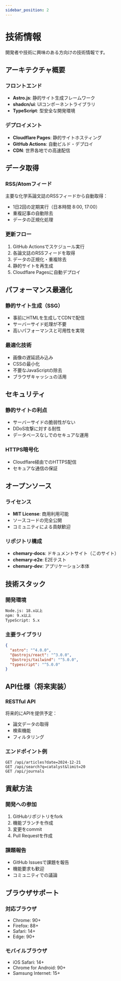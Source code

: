 ```yaml
---
sidebar_position: 2
---
```


# 技術情報

開発者や技術に興味のある方向けの技術情報です。

## アーキテクチャ概要

### フロントエンド
- **Astro.js**: 静的サイト生成フレームワーク
- **shadcn/ui**: UIコンポーネントライブラリ
- **TypeScript**: 型安全な開発環境

### デプロイメント
- **Cloudflare Pages**: 静的サイトホスティング
- **GitHub Actions**: 自動ビルド・デプロイ
- **CDN**: 世界各地での高速配信

## データ取得

### RSS/Atomフィード
主要な化学系論文誌のRSSフィードから自動取得：
- 1日2回の定期実行（日本時間 8:00, 17:00）
- 重複記事の自動除去
- データの正規化処理

### 更新フロー
1. GitHub Actionsでスケジュール実行
2. 各論文誌のRSSフィードを取得
3. データの正規化・重複除去
4. 静的サイトを再生成
5. Cloudflare Pagesに自動デプロイ

## パフォーマンス最適化

### 静的サイト生成（SSG）
- 事前にHTMLを生成してCDNで配信
- サーバーサイド処理が不要
- 高いパフォーマンスと可用性を実現

### 最適化技術
- 画像の遅延読み込み
- CSSの最小化
- 不要なJavaScriptの除去
- ブラウザキャッシュの活用

## セキュリティ

### 静的サイトの利点
- サーバーサイドの脆弱性がない
- DDoS攻撃に対する耐性
- データベースなしでのセキュアな運用

### HTTPS暗号化
- Cloudflare経由でのHTTPS配信
- セキュアな通信の保証

## オープンソース

### ライセンス
- **MIT License**: 商用利用可能
- ソースコードの完全公開
- コミュニティによる貢献歓迎

### リポジトリ構成
- **chemary-docs**: ドキュメントサイト（このサイト）
- **chemary-e2e**: E2Eテスト
- **chemary-dev**: アプリケーション本体

## 技術スタック

### 開発環境
```bash
Node.js: 18.x以上
npm: 9.x以上
TypeScript: 5.x
```

### 主要ライブラリ
```json
{
  "astro": "^4.0.0",
  "@astrojs/react": "^3.0.0",
  "@astrojs/tailwind": "^5.0.0",
  "typescript": "^5.0.0"
}
```

## API仕様（将来実装）

### RESTful API
将来的にAPIを提供予定：
- 論文データの取得
- 検索機能
- フィルタリング

### エンドポイント例
```
GET /api/articles?date=2024-12-21
GET /api/search?q=catalyst&limit=20
GET /api/journals
```

## 貢献方法

### 開発への参加
1. GitHubリポジトリをfork
2. 機能ブランチを作成
3. 変更をcommit
4. Pull Requestを作成

### 課題報告
- GitHub Issuesで課題を報告
- 機能要求も歓迎
- コミュニティでの議論

## ブラウザサポート

### 対応ブラウザ
- Chrome: 90+
- Firefox: 88+
- Safari: 14+
- Edge: 90+

### モバイルブラウザ
- iOS Safari: 14+
- Chrome for Android: 90+
- Samsung Internet: 15+